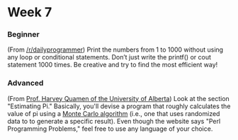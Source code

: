 # Week 7

### Beginner
(From <a href="http://www.reddit.com/r/dailyprogrammer/comments/schtf/4162012_challenge_40_easy/">/r/dailyprogrammer</a>) Print the numbers from 1 to 1000 without using any loop or conditional statements. Don’t just write the printf() or cout statement 1000 times. Be creative and try to find the most efficient way!

### Advanced
(From <a href="http://www.ualberta.ca/~hquamen/303/problems.html">Prof. Harvey Quamen of the University of Alberta</a>)  Look at the section "Estimating Pi." Basically, you'll devise a program that roughly calculates the value of pi using a <a href="http://en.wikipedia.org/wiki/Monte_Carlo_algorithm">Monte Carlo algorithm</a> (i.e., one that uses randomized data to to generate a specific result). Even though the website says "Perl Programming Problems," feel free to use any language of your choice.
